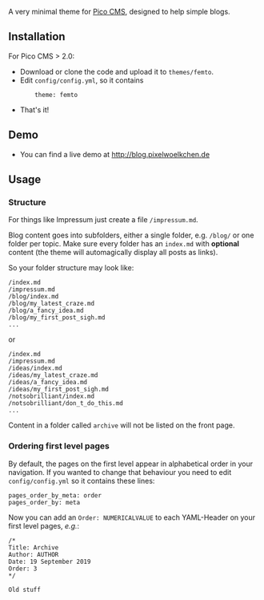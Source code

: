 A very minimal theme for [Pico CMS](https://www.picocms.org), designed to help
simple blogs.

## Installation

For Pico CMS > 2.0:

  * Download or clone the code and upload it to `themes/femto`.
  * Edit `config/config.yml`, so it contains
    ```
		theme: femto
    ```
  * That's it!

## Demo

  * You can find a live demo at <http://blog.pixelwoelkchen.de>

## Usage

### Structure

For things like Impressum just create a file `/impressum.md`.

Blog content goes into subfolders, either a single folder, e.g. `/blog/` or one
folder per topic. Make sure every folder has an `index.md` with **optional**
content (the theme will automagically display all posts as links).

So your folder structure may look like:

```
/index.md
/impressum.md
/blog/index.md
/blog/my_latest_craze.md
/blog/a_fancy_idea.md
/blog/my_first_post_sigh.md
...
```

or

```
/index.md
/impressum.md
/ideas/index.md
/ideas/my_latest_craze.md
/ideas/a_fancy_idea.md
/ideas/my_first_post_sigh.md
/notsobrilliant/index.md
/notsobrilliant/don_t_do_this.md
...
```

Content in a folder called `archive` will not be listed on the front page.

### Ordering first level pages

By default, the pages on the first level appear in alphabetical order in your navigation. If you wanted to change that behaviour you need to edit `config/config.yml` so it contains these lines:

```
pages_order_by_meta: order
pages_order_by: meta
```

Now you can add an `Order: NUMERICALVALUE` to each YAML-Header on your first level pages, *e.g.*:

```
/*
Title: Archive
Author: AUTHOR
Date: 19 September 2019
Order: 3
*/

Old stuff
```
